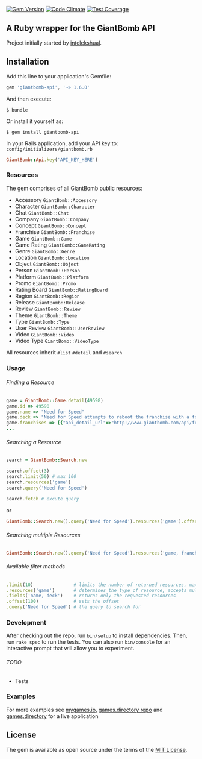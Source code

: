 [![Gem Version](https://badge.fury.io/rb/giantbomb-api.svg)](https://badge.fury.io/rb/giantbomb-api)
[![Code Climate](https://codeclimate.com/github/pacMakaveli/giantbomb/badges/gpa.svg)](https://codeclimate.com/github/pacMakaveli/giantbomb)
[![Test Coverage](https://codeclimate.com/github/pacMakaveli/giantbomb/badges/coverage.svg)](https://codeclimate.com/github/pacMakaveli/giantbomb/coverage)

## A Ruby wrapper for the GiantBomb API

Project initially started by [intelekshual](https://github.com/intelekshual/giantbomb).

## Installation

Add this line to your application's Gemfile:

```ruby
gem 'giantbomb-api', '~> 1.6.0'
```

And then execute:

    $ bundle

Or install it yourself as:

    $ gem install giantbomb-api

In your Rails application, add your API key to:
`config/initializers/giantbomb.rb`

``` ruby
GiantBomb::Api.key('API_KEY_HERE')
```

### Resources

The gem comprises of all GiantBomb public resources:
* Accessory `GiantBomb::Accessory`
* Character `GiantBomb::Character`
* Chat `GiantBomb::Chat`
* Company `GiantBomb::Company`
* Concept `GiantBomb::Concept`
* Franchise `GiantBomb::Franchise`
* Game `GiantBomb::Game`
* Game Rating `GiantBomb::GameRating`
* Genre `GiantBomb::Genre`
* Location `GiantBomb::Location`
* Object `GiantBomb::Object`
* Person `GiantBomb::Person`
* Platform `GiantBomb::Platform`
* Promo `GiantBomb::Promo`
* Rating Board `GiantBomb::RatingBoard`
* Region `GiantBomb::Region`
* Release `GiantBomb::Release`
* Review `GiantBomb::Review`
* Theme `GiantBomb::Theme`
* Type `GiantBomb::Type`
* User Review `GiantBomb::UserReview`
* Video `GiantBomb::Video`
* Video Type `GiantBomb::VideoType`

All resources inherit `#list` `#detail` and `#search`

### Usage

###### Finding a Resource

``` ruby
game = GiantBomb::Game.detail(49598)
game.id => 49598
game.name => "Need for Speed"
game.deck => "Need for Speed attempts to reboot the franchise with a focus on nighttime street races, multiplayer action, police chases, and new ways for players to configure and tune their cars."
game.franchises => [{"api_detail_url"=>"http://www.giantbomb.com/api/franchise/3025-483/", "id"=>483, "name"=>"Need for Speed", "site_detail_url"=>"http://www.giantbomb.com/need-for-speed/3025-483/"}]
...
```
###### Searching a Resource

``` ruby
search = GiantBomb::Search.new

search.offset(3)
search.limit(50) # max 100
search.resources('game')
search.query('Need for Speed')

search.fetch # excute query
```
or
``` ruby
GiantBomb::Search.new().query('Need for Speed').resources('game').offset(3).fetch
```

###### Searching multiple Resources

``` ruby
GiantBomb::Search.new().query('Need for Speed').resources('game, franchise').offset(3).fetch
```

###### Available filter methods

``` ruby
.limit(10)               # limits the number of returned resources, max 100
.resources('game')       # determines the type of resource, accepts multiple resources (eg: 'game, franchise, video')
.fields('name, deck')    # returns only the requested resources
.offset(100)             # sets the offset
.query('Need for Speed') # the query to search for
```

### Development

After checking out the repo, run `bin/setup` to install dependencies. Then, run
`rake spec` to run the tests. You can also run `bin/console` for an interactive
prompt that will allow you to experiment.

###### TODO

* Tests

### Examples

For more examples see [mygames.io](https://github.com/pacMakaveli/mygames.io),
[games.directory repo](https://github.com/studio51/games.directory) and [games.directory](http://games.directory) for a live application

## License

The gem is available as open source under the terms of the [MIT License](http://opensource.org/licenses/MIT).
